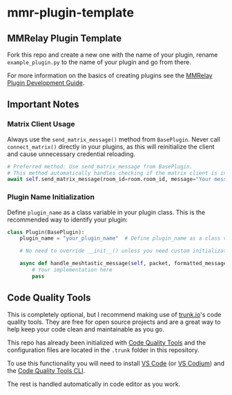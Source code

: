 # mmr-plugin-template
## MMRelay Plugin Template

Fork this repo and create a new one with the name of your plugin, rename `example_plugin.py` to the name of your plugin and go from there.

For more information on the basics of creating plugins see the [MMRelay Plugin Development Guide](https://github.com/geoffwhittington/meshtastic-matrix-relay/wiki/Plugin-Development-Guide).

## Important Notes

### Matrix Client Usage

Always use the `send_matrix_message()` method from `BasePlugin`. Never call `connect_matrix()` directly in your plugins, as this will reinitialize the client and cause unnecessary credential reloading.

```python
# Preferred method: Use send_matrix_message from BasePlugin.
# This method automatically handles checking if the matrix client is initialized and logs an error if it's not available.
await self.send_matrix_message(room_id=room.room_id, message="Your message here")
```

### Plugin Name Initialization

Define `plugin_name` as a class variable in your plugin class. This is the recommended way to identify your plugin:

```python
class Plugin(BasePlugin):
    plugin_name = "your_plugin_name"  # Define plugin_name as a class variable

    # No need to override __init__() unless you need custom initialization

    async def handle_meshtastic_message(self, packet, formatted_message, longname, meshnet_name):
        # Your implementation here
        pass
```


## Code Quality Tools
This is completely optional, but I recommend making use of [trunk.io](https://trunk.io)'s code quality tools. They are free for open source projects and are a great way to help keep your code clean and maintainable as you go.

This repo has already been initialized with [Code Quality Tools](https://docs.trunk.io/code-quality) and the configuration files are located in the `.trunk` folder in this repository.

To use this functionality you will need to install [VS Code](https://code.visualstudio.com/) (or [VS Codium](https://vscodium.com/)) and the [Code Quality Tools CLI](https://docs.trunk.io/code-quality/setup-and-installation/initialize-trunk).

The rest is handled automatically in code editor as you work.
